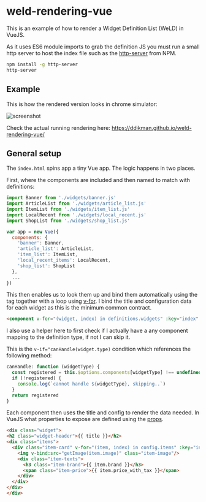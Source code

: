 # weld-rendering-vue

This is an example of how to render a Widget Definition List (WeLD) in VueJS.

As it uses ES6 module imports to grab the definition JS you must run a small http server to host the index file such as the [http-server](https://www.npmjs.com/package/http-server) from NPM.

```bash
npm install -g http-server
http-server
```

## Example

This is how the rendered version looks in chrome simulator:

![screenshot](example.gif)

Check the actual running rendering here:
https://ddikman.github.io/weld-rendering-vue/

## General setup

The `index.html` spins app a tiny Vue app. The logic happens in two places.

First, where the components are included and then named to match with definitions:

```javascript
import Banner from './widgets/banner.js'
import ArticleList from './widgets/article_list.js'
import ItemList from './widgets/item_list.js'
import LocalRecent from './widgets/local_recent.js'
import ShopList from './widgets/shop_list.js'

var app = new Vue({
  components: {
    'banner': Banner,
    'article_list': ArticleList,
    'item_list': ItemList,
    'local_recent_items': LocalRecent,
    'shop_list': ShopList
  },
  ...
})
```

This then enables us to look them up and bind them automatically using the [<component>](https://v2.vuejs.org/v2/guide/components-dynamic-async.html) tag together with a loop using [v-for](https://v2.vuejs.org/v2/guide/list.html). I bind the title and configuration data for each widget as this is the minimum common contract.

```html
<component v-for="(widget, index) in definitions.widgets" :key="index" v-if="canHandle(widget.type)" v-bind:is="widget.type" v-bind:title="widget.title" v-bind:config="widget.data"></component>
```

I also use a helper here to first check if I actually have a any component mapping to the definition type, if not I can skip it.

This is the `v-if="canHandle(widget.type)` condition which references the following method:

```javascript
canHandle: function (widgetType) {
  const registered = this.$options.components[widgetType] !== undefined
  if (!registered) {
    console.log(`cannot handle ${widgetType}, skipping..`)
  }
  return registered
}
```

Each component then uses the title and config to render the data needed. In VueJS what properties to expose are defined using the [props](https://v2.vuejs.org/v2/guide/components-props.html?redirect=true).

```html
<div class="widget">
<h2 class="widget-header">{{ title }}</h2>
<div class="items">
  <div class="item-card" v-for="(item, index) in config.items" :key="index">
    <img v-bind:src="getImage(item.image)" class="item-image"/>
    <div class="item-texts">
      <h3 class="item-brand">{{ item.brand }}</h3>
      <span class="item-price">{{ item.price_with_tax }}</span>
    </div>
  </div>
</div>
</div>
```
